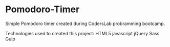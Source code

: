 # Pomodoro-Timer
Simple Pomodoro timer created during CodersLab probramming bootcamp.

Technologies used to created this project:
HTML5
javascript
jQuery
Sass
Gulp

